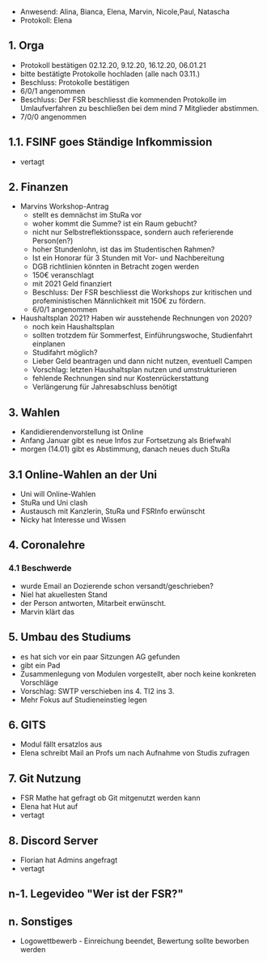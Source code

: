 ---
---

- Anwesend: Alina, Bianca, Elena, Marvin, Nicole,Paul, Natascha
- Protokoll: Elena

## 1. Orga

- Protokoll bestätigen 02.12.20, 9.12.20, 16.12.20, 06.01.21
- bitte bestätigte Protokolle hochladen (alle nach 03.11.)
- Beschluss: Protokolle bestätigen
- 6/0/1 angenommen
- Beschluss: Der FSR beschliesst die kommenden Protokolle im Umlaufverfahren zu beschließen bei dem mind 7 Mitglieder abstimmen.
- 7/0/0 angenommen

## 1.1. FSINF goes Ständige Infkommission

- vertagt

## 2. Finanzen

- Marvins Workshop-Antrag
  - stellt es demnächst im StuRa vor
  - woher kommt die Summe? ist ein Raum gebucht?
  - nicht nur Selbstreflektionsspace, sondern auch referierende Person(en?)
  - hoher Stundenlohn, ist das im Studentischen Rahmen?
  - Ist ein Honorar für 3 Stunden mit Vor- und Nachbereitung
  - DGB richtlinien könnten in Betracht zogen werden
  - 150€ veranschlagt
  - mit 2021 Geld finanziert
  - Beschluss: Der FSR beschliesst die Workshops zur kritischen und profeministischen Männlichkeit mit 150€ zu fördern.
  - 6/0/1 angenommen
- Haushaltsplan 2021? Haben wir ausstehende Rechnungen von 2020?
  - noch kein Haushaltsplan
  - sollten trotzdem für Sommerfest, Einführungswoche, Studienfahrt einplanen
  - Studifahrt möglich?
  - Lieber Geld beantragen und dann nicht nutzen, eventuell Campen
  - Vorschlag: letzten Haushaltsplan nutzen und umstrukturieren
  - fehlende Rechnungen sind nur Kostenrückerstattung
  - Verlängerung für Jahresabschluss benötigt

## 3. Wahlen

- Kandidierendenvorstellung ist Online
- Anfang Januar gibt es neue Infos zur Fortsetzung als Briefwahl
- morgen (14.01) gibt es Abstimmung, danach neues duch StuRa

## 3.1 Online-Wahlen an der Uni

- Uni will Online-Wahlen
- StuRa und Uni clash
- Austausch mit Kanzlerin, StuRa und FSRInfo erwünscht
- Nicky hat Interesse und Wissen

## 4. Coronalehre

### 4.1 Beschwerde

- wurde Email an Dozierende schon versandt/geschrieben?
- Niel hat akuellesten Stand
- der Person antworten, Mitarbeit erwünscht.
- Marvin klärt das

## 5. Umbau des Studiums

- es hat sich vor ein paar Sitzungen AG gefunden
- gibt ein Pad
- Zusammenlegung von Modulen vorgestellt, aber noch keine konkreten Vorschläge
- Vorschlag: SWTP verschieben ins 4. TI2 ins 3.
- Mehr Fokus auf Studieneinstieg legen

## 6. GITS

- Modul fällt ersatzlos aus
- Elena schreibt Mail an Profs um nach Aufnahme von Studis zufragen

## 7. Git Nutzung

- FSR Mathe hat gefragt ob Git mitgenutzt werden kann
- Elena hat Hut auf
- vertagt

## 8. Discord Server

- Florian hat Admins angefragt
- vertagt

## n-1. Legevideo "Wer ist der FSR?"

## n. Sonstiges

- Logowettbewerb - Einreichung beendet, Bewertung sollte beworben werden
